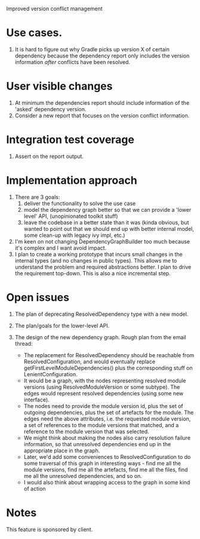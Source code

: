 Improved version conflict management

# Use cases.

1. It is hard to figure out why Gradle picks up version X of certain dependency because the dependency report
 only includes the version information *after* conflicts have been resolved.

# User visible changes

1. At minimum the dependencies report should include information of the 'asked' dependency version.
2. Consider a new report that focuses on the version conflict information.

# Integration test coverage

1. Assert on the report output.

# Implementation approach

1. There are 3 goals:
    1. deliver the functionality to solve the use case
    2. model the dependency graph better so that we can provide a 'lower level' API, (unopinionated toolkit stuff)
    3. leave the codebase in a better state than it was
        (kinda obvious, but wanted to point out that we should end up with better internal model, some clean-up with legacy ivy impl, etc.)
2. I'm keen on not changing DependencyGraphBuilder too much because it's complex and I want avoid impact.
3. I plan to create a working prototype that incurs small changes in the internal types (and no changes in public types).
    This allows me to understand the problem and required abstractions better. I plan to drive the requirement top-down.
    This is also a nice incremental step.

# Open issues

1. The plan of deprecating ResolvedDependency type with a new model.
2. The plan/goals for the lower-level API.
3. The design of the new dependency graph. Rough plan from the email thread:

     - The replacement for ResolvedDependency should be reachable from ResolvedConfiguration, and would eventually replace getFirstLevelModuleDependencies() plus the corresponding stuff on LenientConfiguration.
     - It would be a graph, with the nodes representing resolved module versions (using ResolvedModuleVersion or some subtype). The edges would represent resolved dependencies (using some new interface).
     - The nodes need to provide the module version id, plus the set of outgoing dependencies, plus the set of artefacts for the module. The edges need the above attributes, i.e. the requested module version, a set of references to the module versions that matched, and a reference to the module version that was selected.
     - We might think about making the nodes also carry resolution failure information, so that unresolved dependencies end up in the appropriate place in the graph.
     - Later, we'd add some conveniences to ResolvedConfiguration to do some traversal of this graph in interesting ways - find me all the module versions, find me all the artefacts, find me all the files, find me all the unresolved dependencies, and so on.
     - I would also think about wrapping access to the graph in some kind of action

# Notes

This feature is sponsored by client.